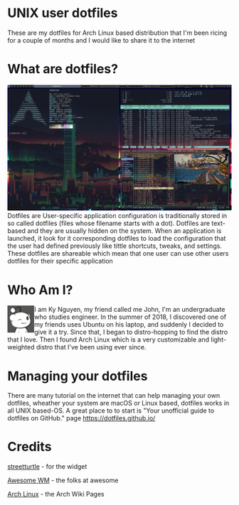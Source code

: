 # UNIX user dotfiles
These are my dotfiles for Arch Linux based distribution that I'm been ricing for a couple of months and I would like to share it to the internet  
# What are dotfiles?
![screenshot](images/pic2.png)
Dotfiles are User-specific application configuration is traditionally stored in so called dotfiles (files whose filename starts with a dot). Dotfiles are text-based and they are usually hidden on the system. When an application is launched, it look for it corresponding dotfiles to load the configuration that the user had defined previously like tittle shortcuts, tweaks, and settings. These dotfiles are shareable which mean that one user can use other users dotfiles for their specific application  
# Who Am I?
<p>
<img align="left" padding="4" src="images/avatar.png" width="12%" height="12%" alt="my avatar" size="20%">
    I am Ky Nguyen, my friend called me John, I'm an undergraduate who studies engineer. In the summer of 2018, I discovered one of my friends uses Ubuntu on his laptop, and suddenly I decided to give it a try. Since that, I began to distro-hopping to find the distro that I love. Then I found Arch Linux which is a very customizable and light-weighted distro that I've been using ever since.</p>



# Managing your dotfiles
There are many tutorial on the internet that can help managing your own dotfiles, wheather your system are macOS or Linux based, dotfiles works in all UNIX based-OS. A great place to to start is "Your unofficial guide to dotfiles on GitHub." page 
https://dotfiles.github.io/


# Credits
[streetturtle](https://github.com/streetturtle/awesome-wm-widgets) - for the widget

[Awesome WM](https://awesomewm.org/) - the folks at awesome

[Arch Linux](https://wiki.archlinux.org/) - the Arch Wiki Pages
